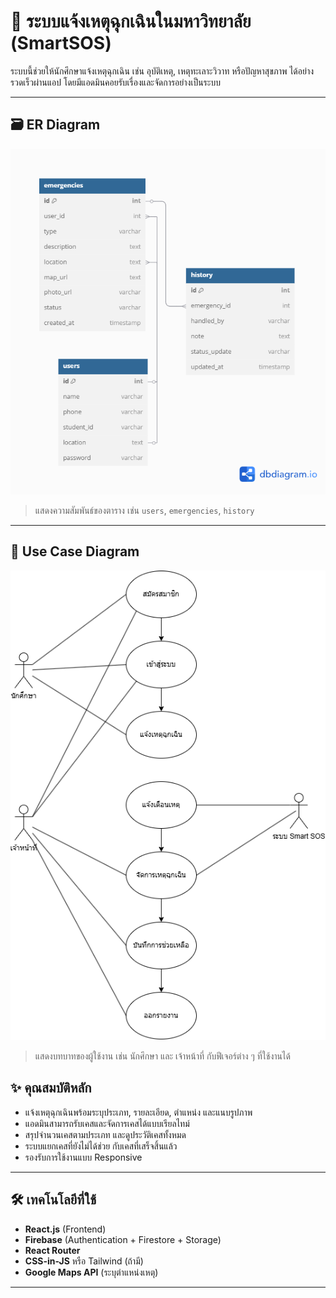 # 🚨 ระบบแจ้งเหตุฉุกเฉินในมหาวิทยาลัย (SmartSOS)

ระบบนี้ช่วยให้นักศึกษาแจ้งเหตุฉุกเฉิน เช่น อุบัติเหตุ, เหตุทะเลาะวิวาท หรือปัญหาสุขภาพ ได้อย่างรวดเร็วผ่านแอป โดยมีแอดมินคอยรับเรื่องและจัดการอย่างเป็นระบบ

---

## 🗃️ ER Diagram

![ER Diagram](https://raw.githubusercontent.com/Onpreeya-Jantakote/SmartSOS/main/er%20smartsos.png
)

> แสดงความสัมพันธ์ของตาราง เช่น `users`, `emergencies`, `history`

---

## 📘 Use Case Diagram

![Use Case Diagram](https://raw.githubusercontent.com/Onpreeya-Jantakote/SmartSOS/main/usecase%20smartsos.png
)

> แสดงบทบาทของผู้ใช้งาน เช่น นักศึกษา และ เจ้าหน้าที่ กับฟีเจอร์ต่าง ๆ ที่ใช้งานได้

## ✨ คุณสมบัติหลัก

- แจ้งเหตุฉุกเฉินพร้อมระบุประเภท, รายละเอียด, ตำแหน่ง และแนบรูปภาพ
- แอดมินสามารถรับเคสและจัดการเคสได้แบบเรียลไทม์
- สรุปจำนวนเคสตามประเภท และดูประวัติเคสทั้งหมด
- ระบบแยกเคสที่ยังไม่ได้ช่วย กับเคสที่เสร็จสิ้นแล้ว
- รองรับการใช้งานแบบ Responsive

---

## 🛠 เทคโนโลยีที่ใช้

- **React.js** (Frontend)
- **Firebase** (Authentication + Firestore + Storage)
- **React Router**
- **CSS-in-JS** หรือ Tailwind (ถ้ามี)
- **Google Maps API** (ระบุตำแหน่งเหตุ)

---

